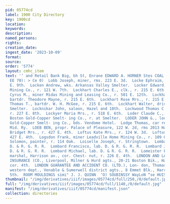```yaml
---
pid: 05774cd
label: 1900 City Directory
key: 1900cd
location: 
keywords: 
description: 
named_persons: 
rights: 
creation_date: 
ingest_date: '2023-10-09'
format: 
source: 
order: '5774'
layout: cmhc_item
text: '‘ and Retail Bank Big, bh St, Enrane EDWARD A. HORNER Stes COAL SiMe oz: Amerie
  EE 70): > Ce 0)  Lobb Joseph, miner, rms. 223 E. 3d.  Locke Ephraim, miner, r. 511
  E. 9th.  Locken Andrew, wks. Arkansas Valley Smelter.  Locker Edward, miner Ibex
  Mining Co., r. 121 W. 7th.  Lockhart Charles E., clk., r. 215 E. 6th.  Lockhart
  Cyrus M., miner Midas Mining and Leasing Co., r. 501 E. 12th.  Lockhart James J.,
  bartdr. Theodore Mayne, r. 215 E. 6th.  Lockhart Rose Mrs., r. 215 E. 6th.  Lockhart
  Thomas T., bartdr. W. H. McGee, r. 215 E. 6th.  Lockhart Walter, driver Bi-Metallic
  Smelter.  Locknikar John, saloon, Hazel and 18th.  Lockwood Thomas C., fireman,
  r. 227 E. 8th.  Lockyer Maria Mrs., r. 518 E. 6th.  Loder Claude C., metallurgist
  Boston Gold-Copper Smelt- ing Co., r. at Smelter.  LODER JOHN &., local mgr. Boston
  Gold-Copper Smelt- ing Co., bds. Vendome Hotel.  Lodge Thomas, car repairer Colo.
  Mid. Ry.  LOEB BEN, propr. Palace of Pleasure, 122 W. 2d, rms 2013 Harrison av.  Loftus
  Bridget Mrs., r. 427 E. 4th.  Loftus Kate Mrs., r. 124 W. 3d.  Loftus Michael, r.
  427 E. 4th.  Logsdon Frank, miner Leadville Home Mining Co., r. 109 Oak.  Logsdon
  Solomon, painter, r. 114 Oak.  Loiselle Joseph, r. Stringtown.  Lombard Frank, lab.
  D. & R. G. R. R.  Lombard Francisco, lab. D. & R. G. R. R.  Lombard James, lab.
  D. & R. G. R. R.  Lombard Michael, lab. D. & R. G. R. R.  Lomeister Frank, city
  marshal, Harrison av., cor. Chest- nut, r. 226 E. 4th.  LONDON AND LANCASHIRE FIRE
  INSURANCE (CO., Liverpool, Milner & Hurd agts., 20-21 Boston Bik., Harrison av.,
  cor. 4th.  LONDON GUARANTEE AND ACCIDENT CO. (LTD.), Lon- don, Thomas F. Daly mgr.
  western dept., Venable & Sumerwell district agts., 8 Emmet Blk., Harrison av., cor.
  5th.  ROOM MOULDINGS simi" J. J. QUINN  ‘O) SOUBINSSY WayLoN “se HUIS % TIMOd '
thumbnail: "/img/derivatives/iiif/images/05774cd/full/250,/0/default.jpg"
full: "/img/derivatives/iiif/images/05774cd/full/1140,/0/default.jpg"
manifest: "/img/derivatives/iiif/05774cd/manifest.json"
collection: directories
---
```

